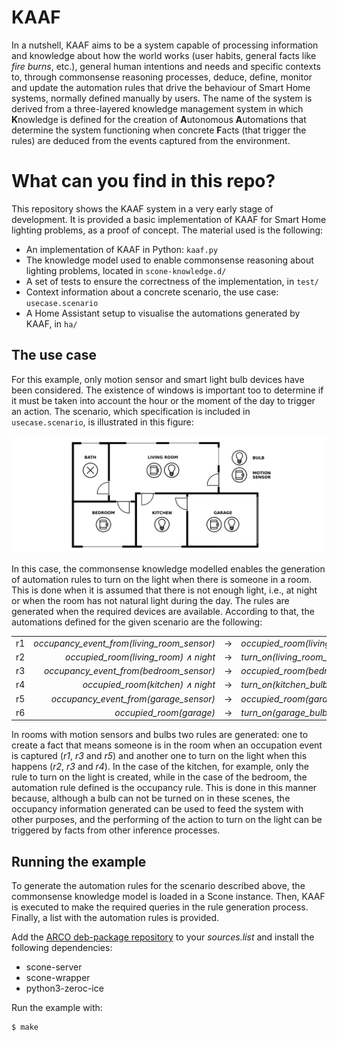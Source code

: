 # KAAF
In a nutshell, KAAF aims to be a system capable of processing information and knowledge about how the world works (user habits, general facts like _fire burns_, etc.), general human intentions and needs and specific contexts to, through commonsense reasoning processes, deduce, define, monitor and update the automation rules that drive the behaviour of Smart Home systems, normally defined manually by users. The name of the system is derived from a three-layered knowledge management system in which **K**nowledge is defined for the creation of **A**utonomous **A**utomations that determine the system functioning when concrete **F**acts (that trigger the rules) are deduced from the events captured from the environment.

# What can you find in this repo?
This repository shows the KAAF system in a very early stage of development. It is provided a basic implementation of KAAF for Smart Home lighting problems, as a proof of concept. The material used is the following: 

- An implementation of KAAF in Python: `kaaf.py`
- The knowledge model used to enable commonsense reasoning about lighting problems, located in `scone-knowledge.d/`
- A set of tests to ensure the correctness of the implementation, in `test/`
- Context information about a concrete scenario, the use case: `usecase.scenario`
- A Home Assistant setup to visualise the automations generated by KAAF, in `ha/`

## The use case
For this example, only motion sensor and smart light bulb devices have been considered. The existence of windows is important too to determine if it must be taken into account the hour or the moment of the day to trigger an action. The scenario, which specification is included in `usecase.scenario`, is illustrated in this figure:

![Home plan](usecase.png)

In this case, the commonsense knowledge modelled enables the generation of automation rules to turn on the light when there is someone in a room. This is done when it is assumed that there is not enough light, i.e., at night or when the room has not natural light during the day. The rules are generated when the required devices are available. According to that, the automations defined for the given scenario are the following:

|    |                                            |   |                              |
|---:|-------------------------------------------:|:-:|:-----------------------------|
| r1 | *occupancy_event_from(living_room_sensor)* | → | *occupied_room(living_room)* |
| r2 | *occupied_room(living_room) ∧ night*       | → | *turn_on(living_room_bulb)*  |
| r3 | *occupancy_event_from(bedroom_sensor)*     | → | *occupied_room(bedroom)*     |
| r4 | *occupied_room(kitchen) ∧ night*           | → | *turn_on(kitchen_bulb)*      |
| r5 | *occupancy_event_from(garage_sensor)*      | → | *occupied_room(garage)*      |
| r6 | *occupied_room(garage)*                    | → | *turn_on(garage_bulb)*       |

In rooms with motion sensors and bulbs two rules are generated: one to create a fact that means someone is in the room when an occupation event is captured (*r1*, *r3* and *r5*) and another one to turn on the light when this happens (*r2*, *r3* and *r4*). In the case of the kitchen, for example, only the rule to turn on the light is created, while in the case of the bedroom, the automation rule defined is the occupancy rule. This is done in this manner because, although a bulb can not be turned on in these scenes, the occupancy information generated can be used to feed the system with other purposes, and the performing of the action to turn on the light can be triggered by facts from other inference processes.

## Running the example
To generate the automation rules for the scenario described above, the commonsense knowledge model is loaded in a Scone instance. Then, KAAF is executed to make the required queries in the rule generation process. Finally, a list with the automation rules is provided.

Add the [ARCO deb-package repository](https://uclm-arco.github.io/debian/) to your *sources.list* and install the following dependencies:

- scone-server
- scone-wrapper
- python3-zeroc-ice

Run the example with:

```
$ make
```
